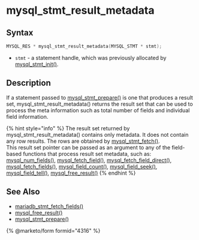 # mysql\_stmt\_result\_metadata

## Syntax

```c
MYSQL_RES * mysql_stmt_result_metadata(MYSQL_STMT * stmt);
```

* `stmt` - a statement handle, which was previously allocated by [mysql\_stmt\_init()](mysql_stmt_init.md).

## Description

If a statement passed to [mysql\_stmt\_prepare()](mysql_stmt_prepare.md) is one that produces a result set, mysql\_stmt\_result\_metadata() returns the result set that can be used to process the meta information such as total number of fields and individual field information.

{% hint style="info" %}
The result set returned by mysql\_stmt\_result\_metadata() contains only metadata. It does not contain any row results. The rows are obtained by [mysql\_stmt\_fetch()](mysql_stmt_fetch.md).\
This result set pointer can be passed as an argument to any of the field-based functions that process result set metadata, such as: [mysql\_num\_fields()](../api-functions/mysql_num_fields.md), [mysql\_fetch\_field()](../api-functions/mysql_fetch_field.md), [mysql\_fetch\_field\_direct()](../api-functions/mysql_fetch_field_direct.md), [mysql\_fetch\_fields()](../api-functions/mysql_fetch_fields.md), [mysql\_field\_count()](../api-functions/mysql_field_count.md), [mysql\_field\_seek()](../api-functions/mysql_field_seek.md), [mysql\_field\_tell()](../api-functions/mysql_field_tell.md), [mysql\_free\_result()](../api-functions/mysql_free_result.md)
{% endhint %}

## See Also

* [mariadb\_stmt\_fetch\_fields()](mariadb_stmt_fetch_fields.md)
* [mysql\_free\_result()](../api-functions/mysql_free_result.md)
* [mysql\_stmt\_prepare()](mysql_stmt_prepare.md)

{% @marketo/form formid="4316" %}
